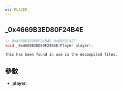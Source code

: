 ```yaml
---
ns: PLAYER
---
```

## _0x4669B3ED80F24B4E

```c
// 0x4669B3ED80F24B4E 0xB9FB142F
void _0x4669B3ED80F24B4E(Player player);
```

```
This has been found in use in the decompiled files.  
```

## 參數
* **player**: 

